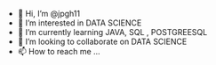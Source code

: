 - 👋 Hi, I’m @jpgh11
- 👀 I’m interested in  DATA SCIENCE
- 🌱 I’m currently learning  JAVA, SQL , POSTGREESQL
- 💞️ I’m looking to collaborate on  DATA SCIENCE
- 📫 How to reach me ...

<!---
jpgh11/jpgh11 is a ✨ special ✨ repository because its `README.md` (this file) appears on your GitHub profile.
You can click the Preview link to take a look at your changes.
--->
